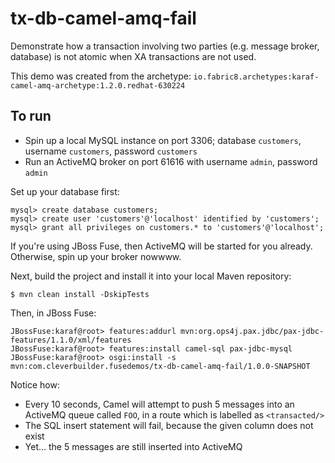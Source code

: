 # tx-db-camel-amq-fail

Demonstrate how a transaction involving two parties (e.g. message broker, database) is not atomic when XA transactions are not used.

This demo was created from the archetype: `io.fabric8.archetypes:karaf-camel-amq-archetype:1.2.0.redhat-630224`

## To run

- Spin up a local MySQL instance on port 3306; database `customers`, username `customers`, password `customers`
- Run an ActiveMQ broker on port 61616 with username `admin`, password `admin`

Set up your database first:

    mysql> create database customers;
    mysql> create user 'customers'@'localhost' identified by 'customers';
    mysql> grant all privileges on customers.* to 'customers'@'localhost';

If you're using JBoss Fuse, then ActiveMQ will be started for you already. Otherwise, spin up your broker nowwww.

Next, build the project and install it into your local Maven repository:

    $ mvn clean install -DskipTests

Then, in JBoss Fuse:

    JBossFuse:karaf@root> features:addurl mvn:org.ops4j.pax.jdbc/pax-jdbc-features/1.1.0/xml/features
    JBossFuse:karaf@root> features:install camel-sql pax-jdbc-mysql
    JBossFuse:karaf@root> osgi:install -s mvn:com.cleverbuilder.fusedemos/tx-db-camel-amq-fail/1.0.0-SNAPSHOT

Notice how:

- Every 10 seconds, Camel will attempt to push 5 messages into an ActiveMQ queue called `FOO`, in a route which is labelled as `<transacted/>`
- The SQL insert statement will fail, because the given column does not exist
- Yet... the 5 messages are still inserted into ActiveMQ
